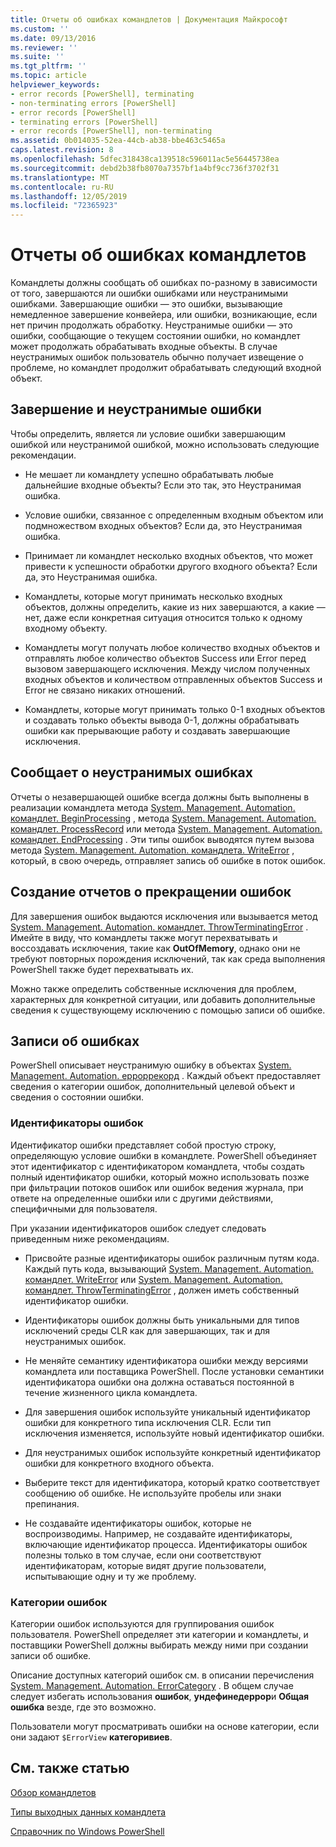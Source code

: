 ```yaml
---
title: Отчеты об ошибках командлетов | Документация Майкрософт
ms.custom: ''
ms.date: 09/13/2016
ms.reviewer: ''
ms.suite: ''
ms.tgt_pltfrm: ''
ms.topic: article
helpviewer_keywords:
- error records [PowerShell], terminating
- non-terminating errors [PowerShell]
- error records [PowerShell]
- terminating errors [PowerShell]
- error records [PowerShell], non-terminating
ms.assetid: 0b014035-52ea-44cb-ab38-bbe463c5465a
caps.latest.revision: 8
ms.openlocfilehash: 5dfec318438ca139518c596011ac5e56445738ea
ms.sourcegitcommit: debd2b38fb8070a7357bf1a4bf9cc736f3702f31
ms.translationtype: MT
ms.contentlocale: ru-RU
ms.lasthandoff: 12/05/2019
ms.locfileid: "72365923"
---
```

# <a name="cmdlet-error-reporting"></a>Отчеты об ошибках командлетов

Командлеты должны сообщать об ошибках по-разному в зависимости от того, завершаются ли ошибки ошибками или неустранимыми ошибками. Завершающие ошибки — это ошибки, вызывающие немедленное завершение конвейера, или ошибки, возникающие, если нет причин продолжать обработку. Неустранимые ошибки — это ошибки, сообщающие о текущем состоянии ошибки, но командлет может продолжать обрабатывать входные объекты. В случае неустранимых ошибок пользователь обычно получает извещение о проблеме, но командлет продолжит обрабатывать следующий входной объект.

## <a name="terminating-and-nonterminating-errors"></a>Завершение и неустранимые ошибки

Чтобы определить, является ли условие ошибки завершающим ошибкой или неустранимой ошибкой, можно использовать следующие рекомендации.

- Не мешает ли командлету успешно обрабатывать любые дальнейшие входные объекты? Если это так, это Неустранимая ошибка.

- Условие ошибки, связанное с определенным входным объектом или подмножеством входных объектов? Если да, это Неустранимая ошибка.

- Принимает ли командлет несколько входных объектов, что может привести к успешности обработки другого входного объекта? Если да, это Неустранимая ошибка.

- Командлеты, которые могут принимать несколько входных объектов, должны определить, какие из них завершаются, а какие — нет, даже если конкретная ситуация относится только к одному входному объекту.

- Командлеты могут получать любое количество входных объектов и отправлять любое количество объектов Success или Error перед вызовом завершающего исключения. Между числом полученных входных объектов и количеством отправленных объектов Success и Error не связано никаких отношений.

- Командлеты, которые могут принимать только 0-1 входных объектов и создавать только объекты вывода 0-1, должны обрабатывать ошибки как прерывающие работу и создавать завершающие исключения.

## <a name="reporting-nonterminating-errors"></a>Сообщает о неустранимых ошибках

Отчеты о незавершающей ошибке всегда должны быть выполнены в реализации командлета метода [System. Management. Automation. командлет. BeginProcessing](/dotnet/api/System.Management.Automation.Cmdlet.BeginProcessing) , метода [System. Management. Automation. командлет. ProcessRecord](/dotnet/api/System.Management.Automation.Cmdlet.ProcessRecord) или метода [System. Management. Automation. командлет. EndProcessing](/dotnet/api/System.Management.Automation.Cmdlet.EndProcessing) . Эти типы ошибок выводятся путем вызова метода [System. Management. Automation. командлета. WriteError](/dotnet/api/System.Management.Automation.Cmdlet.WriteError) , который, в свою очередь, отправляет запись об ошибке в поток ошибок.

## <a name="reporting-terminating-errors"></a>Создание отчетов о прекращении ошибок

Для завершения ошибок выдаются исключения или вызывается метод [System. Management. Automation. командлет. ThrowTerminatingError](/dotnet/api/System.Management.Automation.Cmdlet.ThrowTerminatingError) . Имейте в виду, что командлеты также могут перехватывать и воссоздавать исключения, такие как **OutOfMemory**, однако они не требуют повторных порождения исключений, так как среда выполнения PowerShell также будет перехватывать их.

Можно также определить собственные исключения для проблем, характерных для конкретной ситуации, или добавить дополнительные сведения к существующему исключению с помощью записи об ошибке.

## <a name="error-records"></a>Записи об ошибках

PowerShell описывает неустранимую ошибку в объектах [System. Management. Automation. ерроррекорд](/dotnet/api/System.Management.Automation.ErrorRecord) . Каждый объект предоставляет сведения о категории ошибок, дополнительный целевой объект и сведения о состоянии ошибки.

### <a name="error-identifiers"></a>Идентификаторы ошибок

Идентификатор ошибки представляет собой простую строку, определяющую условие ошибки в командлете.
PowerShell объединяет этот идентификатор с идентификатором командлета, чтобы создать полный идентификатор ошибки, который можно использовать позже при фильтрации потоков ошибок или ошибок ведения журнала, при ответе на определенные ошибки или с другими действиями, специфичными для пользователя.

При указании идентификаторов ошибок следует следовать приведенным ниже рекомендациям.

- Присвойте разные идентификаторы ошибок различным путям кода. Каждый путь кода, вызывающий [System. Management. Automation. командлет. WriteError](/dotnet/api/System.Management.Automation.Cmdlet.WriteError) или [System. Management. Automation. командлет. ThrowTerminatingError](/dotnet/api/System.Management.Automation.Cmdlet.ThrowTerminatingError) , должен иметь собственный идентификатор ошибки.

- Идентификаторы ошибок должны быть уникальными для типов исключений среды CLR как для завершающих, так и для неустранимых ошибок.

- Не меняйте семантику идентификатора ошибки между версиями командлета или поставщика PowerShell. После установки семантики идентификатора ошибки она должна оставаться постоянной в течение жизненного цикла командлета.

- Для завершения ошибок используйте уникальный идентификатор ошибки для конкретного типа исключения CLR. Если тип исключения изменяется, используйте новый идентификатор ошибки.

- Для неустранимых ошибок используйте конкретный идентификатор ошибки для конкретного входного объекта.

- Выберите текст для идентификатора, который кратко соответствует сообщению об ошибке. Не используйте пробелы или знаки препинания.

- Не создавайте идентификаторы ошибок, которые не воспроизводимы. Например, не создавайте идентификаторы, включающие идентификатор процесса. Идентификаторы ошибок полезны только в том случае, если они соответствуют идентификаторам, которые видят другие пользователи, испытывающие одну и ту же проблему.

### <a name="error-categories"></a>Категории ошибок

Категории ошибок используются для группирования ошибок пользователя. PowerShell определяет эти категории и командлеты, и поставщики PowerShell должны выбирать между ними при создании записи об ошибке.

Описание доступных категорий ошибок см. в описании перечисления [System. Management. Automation. ErrorCategory](/dotnet/api/System.Management.Automation.ErrorCategory) . В общем случае следует избегать использования **ошибок**, **ундефинедеррор**и **Общая ошибка** везде, где это возможно.

Пользователи могут просматривать ошибки на основе категории, если они задают `$ErrorView` **категоривиев**.

## <a name="see-also"></a>См. также статью

[Обзор командлетов](./cmdlet-overview.md)

[Типы выходных данных командлета](./types-of-cmdlet-output.md)

[Справочник по Windows PowerShell](../windows-powershell-reference.md)
